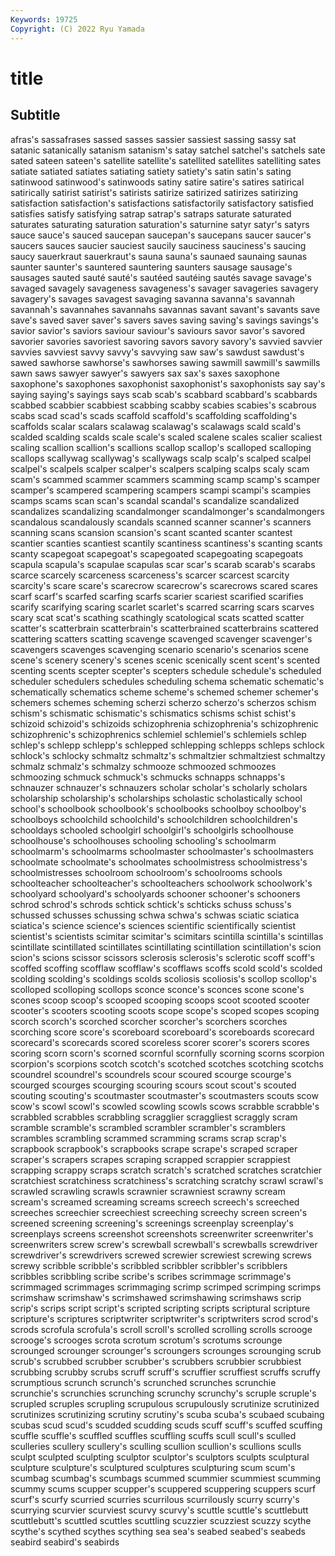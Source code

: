 ```yaml
---
Keywords: 19725
Copyright: (C) 2022 Ryu Yamada
---
```



# title

## Subtitle
afras's sassafrases sassed sasses sassier sassiest sassing sassy
sat satanic satanically satanism satanism's satay satchel satchel's satchels sate
sated sateen sateen's satellite satellite's satellited satellites satelliting sates satiate
satiated satiates satiating satiety satiety's satin satin's sating satinwood satinwood's
satinwoods satiny satire satire's satires satirical satirically satirist satirist's satirists
satirize satirized satirizes satirizing satisfaction satisfaction's satisfactions satisfactorily satisfactory satisfied
satisfies satisfy satisfying satrap satrap's satraps saturate saturated saturates saturating
saturation saturation's saturnine satyr satyr's satyrs sauce sauce's sauced saucepan
saucepan's saucepans saucer saucer's saucers sauces saucier sauciest saucily sauciness
sauciness's saucing saucy sauerkraut sauerkraut's sauna sauna's saunaed saunaing saunas
saunter saunter's sauntered sauntering saunters sausage sausage's sausages sauted sauté
sauté's sautéed sautéing sautés savage savage's savaged savagely savageness savageness's
savager savageries savagery savagery's savages savagest savaging savanna savanna's savannah
savannah's savannahes savannahs savannas savant savant's savants save save's saved
saver saver's savers saves saving saving's savings savings's savior savior's
saviors saviour saviour's saviours savor savor's savored savorier savories savoriest
savoring savors savory savory's savvied savvier savvies savviest savvy savvy's
savvying saw saw's sawdust sawdust's sawed sawhorse sawhorse's sawhorses sawing
sawmill sawmill's sawmills sawn saws sawyer sawyer's sawyers sax sax's
saxes saxophone saxophone's saxophones saxophonist saxophonist's saxophonists say say's saying
saying's sayings says scab scab's scabbard scabbard's scabbards scabbed scabbier
scabbiest scabbing scabby scabies scabies's scabrous scabs scad scad's scads
scaffold scaffold's scaffolding scaffolding's scaffolds scalar scalars scalawag scalawag's scalawags
scald scald's scalded scalding scalds scale scale's scaled scalene scales
scalier scaliest scaling scallion scallion's scallions scallop scallop's scalloped scalloping
scallops scallywag scallywag's scallywags scalp scalp's scalped scalpel scalpel's scalpels
scalper scalper's scalpers scalping scalps scaly scam scam's scammed scammer
scammers scamming scamp scamp's scamper scamper's scampered scampering scampers scampi
scampi's scampies scamps scams scan scan's scandal scandal's scandalize scandalized
scandalizes scandalizing scandalmonger scandalmonger's scandalmongers scandalous scandalously scandals scanned scanner
scanner's scanners scanning scans scansion scansion's scant scanted scanter scantest
scantier scanties scantiest scantily scantiness scantiness's scanting scants scanty scapegoat
scapegoat's scapegoated scapegoating scapegoats scapula scapula's scapulae scapulas scar scar's
scarab scarab's scarabs scarce scarcely scarceness scarceness's scarcer scarcest scarcity
scarcity's scare scare's scarecrow scarecrow's scarecrows scared scares scarf scarf's
scarfed scarfing scarfs scarier scariest scarified scarifies scarify scarifying scaring
scarlet scarlet's scarred scarring scars scarves scary scat scat's scathing
scathingly scatological scats scatted scatter scatter's scatterbrain scatterbrain's scatterbrained scatterbrains
scattered scattering scatters scatting scavenge scavenged scavenger scavenger's scavengers scavenges
scavenging scenario scenario's scenarios scene scene's scenery scenery's scenes scenic
scenically scent scent's scented scenting scents scepter scepter's scepters schedule
schedule's scheduled scheduler schedulers schedules scheduling schema schematic schematic's schematically
schematics scheme scheme's schemed schemer schemer's schemers schemes scheming scherzi
scherzo scherzo's scherzos schism schism's schismatic schismatic's schismatics schisms schist
schist's schizoid schizoid's schizoids schizophrenia schizophrenia's schizophrenic schizophrenic's schizophrenics schlemiel
schlemiel's schlemiels schlep schlep's schlepp schlepp's schlepped schlepping schlepps schleps
schlock schlock's schlocky schmaltz schmaltz's schmaltzier schmaltziest schmaltzy schmalz schmalz's
schmalzy schmooze schmoozed schmoozes schmoozing schmuck schmuck's schmucks schnapps schnapps's
schnauzer schnauzer's schnauzers scholar scholar's scholarly scholars scholarship scholarship's scholarships
scholastic scholastically school school's schoolbook schoolbook's schoolbooks schoolboy schoolboy's schoolboys
schoolchild schoolchild's schoolchildren schoolchildren's schooldays schooled schoolgirl schoolgirl's schoolgirls schoolhouse
schoolhouse's schoolhouses schooling schooling's schoolmarm schoolmarm's schoolmarms schoolmaster schoolmaster's schoolmasters
schoolmate schoolmate's schoolmates schoolmistress schoolmistress's schoolmistresses schoolroom schoolroom's schoolrooms schools
schoolteacher schoolteacher's schoolteachers schoolwork schoolwork's schoolyard schoolyard's schoolyards schooner schooner's
schooners schrod schrod's schrods schtick schtick's schticks schuss schuss's schussed
schusses schussing schwa schwa's schwas sciatic sciatica sciatica's science science's
sciences scientific scientifically scientist scientist's scientists scimitar scimitar's scimitars scintilla
scintilla's scintillas scintillate scintillated scintillates scintillating scintillation scintillation's scion scion's
scions scissor scissors sclerosis sclerosis's sclerotic scoff scoff's scoffed scoffing
scofflaw scofflaw's scofflaws scoffs scold scold's scolded scolding scolding's scoldings
scolds scoliosis scoliosis's scollop scollop's scolloped scolloping scollops sconce sconce's
sconces scone scone's scones scoop scoop's scooped scooping scoops scoot
scooted scooter scooter's scooters scooting scoots scope scope's scoped scopes
scoping scorch scorch's scorched scorcher scorcher's scorchers scorches scorching score
score's scoreboard scoreboard's scoreboards scorecard scorecard's scorecards scored scoreless scorer
scorer's scorers scores scoring scorn scorn's scorned scornful scornfully scorning
scorns scorpion scorpion's scorpions scotch scotch's scotched scotches scotching scotchs
scoundrel scoundrel's scoundrels scour scoured scourge scourge's scourged scourges scourging
scouring scours scout scout's scouted scouting scouting's scoutmaster scoutmaster's scoutmasters
scouts scow scow's scowl scowl's scowled scowling scowls scows scrabble
scrabble's scrabbled scrabbles scrabbling scragglier scraggliest scraggly scram scramble scramble's
scrambled scrambler scrambler's scramblers scrambles scrambling scrammed scramming scrams scrap
scrap's scrapbook scrapbook's scrapbooks scrape scrape's scraped scraper scraper's scrapers
scrapes scraping scrapped scrappier scrappiest scrapping scrappy scraps scratch scratch's
scratched scratches scratchier scratchiest scratchiness scratchiness's scratching scratchy scrawl scrawl's
scrawled scrawling scrawls scrawnier scrawniest scrawny scream scream's screamed screaming
screams screech screech's screeched screeches screechier screechiest screeching screechy screen
screen's screened screening screening's screenings screenplay screenplay's screenplays screens screenshot
screenshots screenwriter screenwriter's screenwriters screw screw's screwball screwball's screwballs screwdriver
screwdriver's screwdrivers screwed screwier screwiest screwing screws screwy scribble scribble's
scribbled scribbler scribbler's scribblers scribbles scribbling scribe scribe's scribes scrimmage
scrimmage's scrimmaged scrimmages scrimmaging scrimp scrimped scrimping scrimps scrimshaw scrimshaw's
scrimshawed scrimshawing scrimshaws scrip scrip's scrips script script's scripted scripting
scripts scriptural scripture scripture's scriptures scriptwriter scriptwriter's scriptwriters scrod scrod's
scrods scrofula scrofula's scroll scroll's scrolled scrolling scrolls scrooge scrooge's
scrooges scrota scrotum scrotum's scrotums scrounge scrounged scrounger scrounger's scroungers
scrounges scrounging scrub scrub's scrubbed scrubber scrubber's scrubbers scrubbier scrubbiest
scrubbing scrubby scrubs scruff scruff's scruffier scruffiest scruffs scruffy scrumptious
scrunch scrunch's scrunched scrunches scrunchie scrunchie's scrunchies scrunching scrunchy scrunchy's
scruple scruple's scrupled scruples scrupling scrupulous scrupulously scrutinize scrutinized scrutinizes
scrutinizing scrutiny scrutiny's scuba scuba's scubaed scubaing scubas scud scud's
scudded scudding scuds scuff scuff's scuffed scuffing scuffle scuffle's scuffled
scuffles scuffling scuffs scull scull's sculled sculleries scullery scullery's sculling
scullion scullion's scullions sculls sculpt sculpted sculpting sculptor sculptor's sculptors
sculpts sculptural sculpture sculpture's sculptured sculptures sculpturing scum scum's scumbag
scumbag's scumbags scummed scummier scummiest scumming scummy scums scupper scupper's
scuppered scuppering scuppers scurf scurf's scurfy scurried scurries scurrilous scurrilously
scurry scurry's scurrying scurvier scurviest scurvy scurvy's scuttle scuttle's scuttlebutt
scuttlebutt's scuttled scuttles scuttling scuzzier scuzziest scuzzy scythe scythe's scythed
scythes scything sea sea's seabed seabed's seabeds seabird seabird's seabirds
